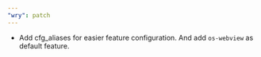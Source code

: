 ```yaml
---
"wry": patch
---
```


- Add cfg_aliases for easier feature configuration. And add `os-webview` as default feature.
